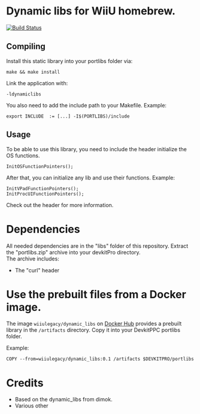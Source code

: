 # Dynamic libs for WiiU homebrew.
[![Build Status](https://travis-ci.org/Maschell/dynamic_libs.svg?branch=lib)](https://travis-ci.org/Maschell/dynamic_libs)

## Compiling

Install this static library into your portlibs folder via: 

```
make && make install
```

Link the application with:
```
-ldynamiclibs
```

You also need to add the include path to your Makefile. Example:

```
export INCLUDE	:= [...] -I$(PORTLIBS)/include
```

## Usage

To be able to use this library, you need to include the header initialize the OS functions.

```
InitOSFunctionPointers();
```

After that, you can initialize any lib and use their functions. Example: 

```
InitVPadFunctionPointers();
InitProcUIFunctionPointers();
```

Check out the header for more information.

# Dependencies

All needed dependencies are in the "libs" folder of this repository. Extract the "portlibs.zip" archive into your devkitPro directory.  
The archive includes:

- The "curl" header

# Use the prebuilt files from a Docker image.
The image `wiiulegacy/dynamic_libs` on [Docker Hub](https://hub.docker.com/r/wiiulegacy/dynamic_libs/) provides a prebuilt library in the `/artifacts` directory. Copy it into your DevkitPPC portlibs folder.  

Example:  
```
COPY --from=wiiulegacy/dynamic_libs:0.1 /artifacts $DEVKITPRO/portlibs
```

# Credits

- Based on the dynamic_libs from dimok.
- Various other
